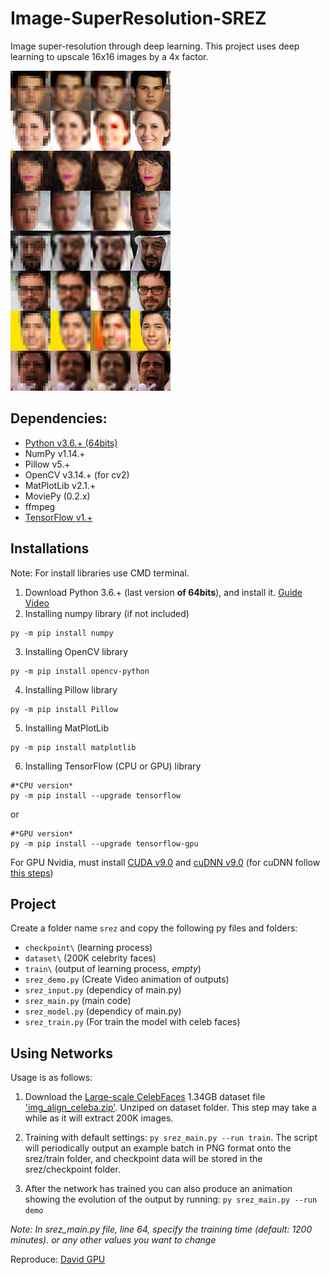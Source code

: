 # Image-SuperResolution-SREZ


Image super-resolution through deep learning. This project uses deep learning to upscale 16x16 images by a 4x factor.

![training result](/srez/srez_sample_output2.png)

## Dependencies:

- [Python v3.6.+ (64bits)](https://www.python.org/downloads/)
- NumPy v1.14.+
- Pillow v5.+
- OpenCV v3.14.+ (for cv2)
- MatPlotLib v2.1.+
- MoviePy (0.2.x)
- ffmpeg
- [TensorFlow v1.+](https://www.tensorflow.org/install/install_windows)

## Installations

Note: For install libraries use CMD terminal.

1. Download Python 3.6.+ (last version **of 64bits**), and install it. [Guide Video](https://www.youtube.com/watch?v=gSjL3K8C8Ao)
2. Installing numpy library (if not included)
```
py -m pip install numpy
```
3. Installing OpenCV library
```
py -m pip install opencv-python
```
4. Installing Pillow library
```
py -m pip install Pillow
```
5. Installing MatPlotLib
```
py -m pip install matplotlib
```
6. Installing TensorFlow (CPU or GPU) library
```
#*CPU version*
py -m pip install --upgrade tensorflow
```
or 
```
#*GPU version*
py -m pip install --upgrade tensorflow-gpu
```
For GPU Nvidia, must install [CUDA v9.0](https://developer.nvidia.com/cuda-90-download-archive?target_os=Windows&target_arch=x86_64&target_version=10&target_type=exelocal) and [cuDNN v9.0](https://developer.nvidia.com/compute/machine-learning/cudnn/secure/v7.0.5/prod/9.0_20171129/cudnn-9.0-windows10-x64-v7) (for cuDNN follow [this steps](http://docs.nvidia.com/deeplearning/sdk/cudnn-install/index.html#install-windows))



## Project

Create a folder name `srez` and copy the following py files and folders:
- `checkpoint\` (learning process)
- `dataset\` (200K celebrity faces)
- `train\` (output of learning process, _empty_)
- `srez_demo.py` (Create Video animation of outputs)
- `srez_input.py` (dependicy of main.py)
- `srez_main.py` (main code)
- `srez_model.py` (dependicy of main.py)
- `srez_train.py` (For train the model with celeb faces)


## Using Networks

Usage is as follows:

1. Download the [Large-scale CelebFaces](http://mmlab.ie.cuhk.edu.hk/projects/CelebA.html) 1.34GB dataset file ['img_align_celeba.zip'](https://www.dropbox.com/sh/8oqt9vytwxb3s4r/AADSNUu0bseoCKuxuI5ZeTl1a/Img?dl=0). Unziped on dataset folder. This step may take a while as it will extract 200K images.

2. Training with default settings: `py srez_main.py --run train`. The script will periodically output an example batch in PNG format onto the srez/train folder, and checkpoint data will be stored in the srez/checkpoint folder.

3. After the network has trained you can also produce an animation showing the evolution of the output by running: `py srez_main.py --run demo`

_Note: In srez_main.py file, line 64, specify the training time (default: 1200 minutes). or any other values you want to change_

Reproduce: [David GPU](https://github.com/david-gpu/srez)
